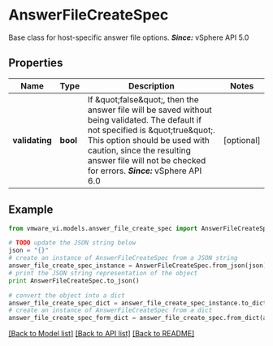 # AnswerFileCreateSpec

Base class for host-specific answer file options.  ***Since:*** vSphere API 5.0 

## Properties
Name | Type | Description | Notes
------------ | ------------- | ------------- | -------------
**validating** | **bool** | If \&quot;false\&quot;, then the answer file will be saved without being validated.  The default if not specified is \&quot;true\&quot;. This option should be used with caution, since the resulting answer file will not be checked for errors.  ***Since:*** vSphere API 6.0  | [optional] 

## Example

```python
from vmware_vi.models.answer_file_create_spec import AnswerFileCreateSpec

# TODO update the JSON string below
json = "{}"
# create an instance of AnswerFileCreateSpec from a JSON string
answer_file_create_spec_instance = AnswerFileCreateSpec.from_json(json)
# print the JSON string representation of the object
print AnswerFileCreateSpec.to_json()

# convert the object into a dict
answer_file_create_spec_dict = answer_file_create_spec_instance.to_dict()
# create an instance of AnswerFileCreateSpec from a dict
answer_file_create_spec_form_dict = answer_file_create_spec.from_dict(answer_file_create_spec_dict)
```
[[Back to Model list]](../README.md#documentation-for-models) [[Back to API list]](../README.md#documentation-for-api-endpoints) [[Back to README]](../README.md)


